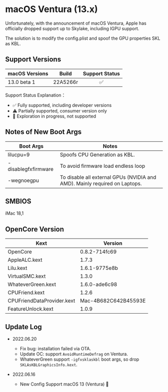 # macOS Ventura (13.x)

Unfortunately, with the announcement of macOS Ventura, Apple has officially dropped support up to Skylake, including IGPU support.

The solution is to modify the config.plist and spoof the GPU properties SKL as KBL.

## Support Versions

| macOS Versions | Build    | Support Status |
|----------------|----------|:--------------:|
| 13.0 beta 1    | 22A5266r |       ✅        |

Support Status Explanation：
* ✅ Fully supported, including developer versions
* ⚠️ Partially supported, consumer version only
* 🚧 Exploration in progress, not supported

## Notes of New Boot Args 

| Boot Args           | Notes                                                                      |
|---------------------|----------------------------------------------------------------------------|
| lilucpu=9           | Spoofs CPU Generation as KBL.                                              |
| -disablegfxfirmware | To avoid firmware load endless loop                                        |
| -wegnoegpu          | To disable all external GPUs (NVIDIA and AMD). Mainly required on Laptops. |

## SMBIOS

iMac 18,1

## OpenCore Version

| Kext                       | Version              |
|----------------------------|----------------------|
| OpenCore                   | 0.8.2-714fc69        |
| AppleALC.kext              | 1.7.3                |
| Lilu.kext                  | 1.6.1-9775e8b        |
| VirtualSMC.kext            | 1.3.0                |
| WhateverGreen.kext         | 1.6.0-ade6c98        |
| CPUFriend.kext             | 1.2.6                |
| CPUFriendDataProvider.kext | Mac-4B682C642B45593E |
| FeatureUnlock.kext         | 1.0.9                |

## Update Log

* 2022.06.20
  * Fix bug: installation failed via OTA.
  * Update OC: support `AvoidRuntimeDefrag` on Ventura.
  * WhateverGreen support `-igfxsklaskbl` boot args, so drop `SKLAsKBLGraphicsInfo.kext`.

* 2022.06.16
    * New Config Support macOS 13 (Ventura) 🎉

